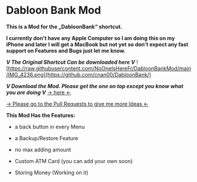 # Dabloon Bank Mod
__This is a Mod for the „DabloonBank“ shortcut.__

__I currently don't have any Apple Computer so I am doing this on my iPhone and later I will get a MacBook but not yet so don't expect any fast support on Features and Bugs just let me know.__

***V The Original Shortcut Can be downloaded here V***
![https://raw.githubusercontent.com/NoOneIsHereFr/DabloonBankMod/main/IMG_4236.png](https://github.com/cnan00/DabloonBank/)

***V Download the Mod.
Please get the one on top except you know what
you are doing V***
[-> here <-](https://github.com/NoOneIsHereFr/DabloonBankMod/releases/)

[-> Please go to the Pull Requests to give me more Ideas <-](https://github.com/NoOneIsHereFr/DabloonBankMod/pull/1)

**This Mod Has the Features:**
- a back button in every Menu

- a Backup/Restore Feature

- no max adding amount

- Custom ATM Card (you can add your own soon)

- Storing Money (Working on it)
